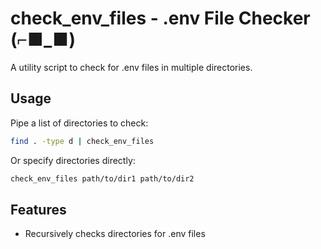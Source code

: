 # check_env_files - .env File Checker (⌐■_■)

A utility script to check for .env files in multiple directories.

## Usage

Pipe a list of directories to check:

```bash
find . -type d | check_env_files

```

Or specify directories directly:

```bash
check_env_files path/to/dir1 path/to/dir2
```

## Features

- Recursively checks directories for .env files
